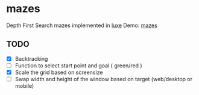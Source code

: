# mazes
Depth First Search mazes implemented in [luxe](https://github.com/underscorediscovery/luxe)
Demo: [mazes](http://silvio.tisato.me/mazes/)


## TODO
- [x] Backtracking
- [ ] Function to select start point and goal ( green/red )
- [x] Scale the grid based on screensize
- [ ] Swap width and height of the window based on target (web/desktop or mobile)
